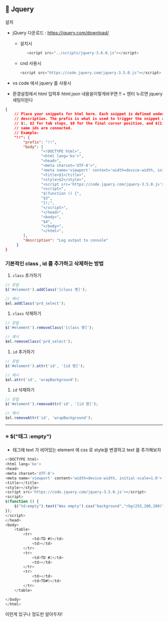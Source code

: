 ## 🌠 Jquery

설치

* jQuery 다운로드 : https://jquery.com/download/

  * 설치시

    ```javascript
       <script src="../scripts/jquery-3.6.0.js"></script>
    ```

  * cnd 사용시

    ```javascript
    <script src="https://code.jquery.com/jquery-3.5.0.js"></script>
    ```

    

*  vs code 에서 jquery 를 사용시 
  * 환경설정에서 html 입력후 html.json 내용을이렇게바꾸면 !! + 엔터 누르면 jquery세팅이된다

```json
{
	// Place your snippets for html here. Each snippet is defined under a snippet name and has a prefix, body and 
	// description. The prefix is what is used to trigger the snippet and the body will be expanded and inserted. Possible variables are:
	// $1, $2 for tab stops, $0 for the final cursor position, and ${1:label}, ${2:another} for placeholders. Placeholders with the 
	// same ids are connected.
	// Example:
	"!!": {
		"prefix": "!!",
		"body": [
				"<!DOCTYPE html>",
				"<html lang='ko'>",
				"<head>",
				"<meta charset='UTF-8'>",
				"<meta name='viewport' content='width=device-width, initial-scale=1.0'>",
				"<title>$1</title>",
				"<style>$2</style>",
				"<script src='https://code.jquery.com/jquery-3.5.0.js'></script>",
				"<script>",
				"$(function () {",
				"$3",
				"});",
				"</script>",
				"</head>",
				"<body>",
				"$4",
				"</body>",
				"</html>",
	 	],
	 	"description": "Log output to console"
	 }
}
```



### 기본적인 class , id 를 추가하고 삭제하는 방법

1. `class` 추가하기

```javascript
// 문법
$('#element').addClass('[class 명]');

// 예시
$el.addClass('prd_select');
```

1. `class` 삭제하기

```javascript
// 문법
$('#element').removeClass('[class 명]');

// 예시
$el.removeClass('prd_select');
```

1. `id` 추가하기

```javascript
// 문법
$('#element').attr('id', '[id 명]');

// 예시
$el.attr('id', 'wrapBackground');
```

1. `id` 삭제하기

```javascript
// 문법
$('#element').removeAttr('id', '[id 명]');

// 예시
$el.removeAttr('id', 'wrapBackground');
```

***

### :star: $("태그 :empty")

* 태그에 text 가 비어있는 element 에 css 로 style을 변경하고 text 를 추가해보자



```javascript
<!DOCTYPE html>
<html lang='ko'>
<head>
<meta charset='UTF-8'>
<meta name='viewport' content='width=device-width, initial-scale=1.0'>
<title></title>
<style></style>
<script src='https://code.jquery.com/jquery-3.5.0.js'></script>
<script>
$(function () {
    $("td:empty").text("Was empty").css("background","rbg(255,200,200)");
});
</script>
</head>
<body>
    <table>
        <tr>
            <td>TD #0</td>
            <td></td>
        </tr>
        <tr>
            <td>TD #2</td>
            <td></td>
        </tr>
        <tr>
            <td></td>
            <td>TD#5</td>
        </tr>
    </table>

</body>
</html>
```



이런게 있구나 정도만 알아두자!
